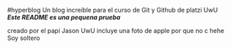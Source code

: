 #hyperblog
Un blog increible para el curso de Git y Github de platzi UwU
***Este README es una pequena prueba***

creado por el papi Jason UwU
incluye una foto de apple por que no c hehe
Soy soltero
